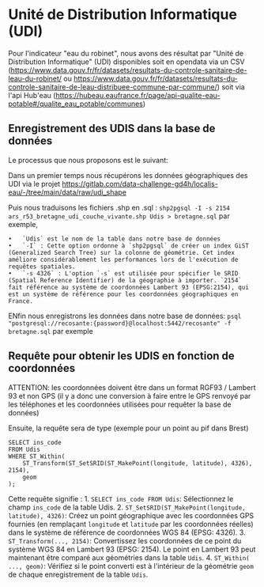 # Unité de Distribution Informatique (UDI)

Pour l'indicateur "eau du robinet", nous avons des résultat par "Unité de Distribution Informatique" (UDI) disponibles soit en opendata via un CSV (https://www.data.gouv.fr/fr/datasets/resultats-du-controle-sanitaire-de-leau-du-robinet/ ou https://www.data.gouv.fr/fr/datasets/resultats-du-controle-sanitaire-de-leau-distribuee-commune-par-commune/) soit via l'api Hub'eau (https://hubeau.eaufrance.fr/page/api-qualite-eau-potable#/qualite_eau_potable/communes)

## Enregistrement des UDIS dans la base de données

Le processus que nous proposons est le suivant:

Dans un premier temps nous récupérons les données géographiques des UDI via le projet https://gitlab.com/data-challenge-gd4h/localis-eau/-/tree/main/data/raw/udi_shape

Puis nous traduisons les fichiers .shp en .sql : `shp2pgsql -I -s 2154 ars_r53_bretagne_udi_couche_vivante.shp Udis > bretagne.sql` par exemple,

	•	`Udis` est le nom de la table dans notre base de données
	•	`-I` : Cette option ordonne à `shp2pgsql` de créer un index GiST (Generalized Search Tree) sur la colonne de géométrie. Cet index améliore considérablement les performances lors de l'exécution de requêtes spatiales.
	•	`-s 4326` : L'option `-s` est utilisée pour spécifier le SRID (Spatial Reference Identifier) de la géographie à importer. `2154` fait référence au système de coordonnées Lambert 93 (EPSG:2154), qui est un système de référence pour les coordonnées géographiques en France.

ENfin nous enregistrons les données dans notre base de données: `psql "postgresql://recosante:{password}@localhost:5442/recosante" -f bretagne.sql` par exemple

## Requête pour obtenir les UDIS en fonction de coordonnées

ATTENTION: les coordonnées doivent être dans un format RGF93 / Lambert 93 et non GPS (il y a donc une conversion à faire entre le GPS renvoyé par les téléphones et les coordonnées utilisées pour requêter la base de données)

Ensuite, la requête sera de type (exemple pour un point au pif dans Brest)

```
SELECT ins_code
FROM Udis
WHERE ST_Within(
    ST_Transform(ST_SetSRID(ST_MakePoint(longitude, latitude), 4326), 2154),
    geom
);
```

Cette requête signifie :
	1.	`SELECT ins_code FROM Udis`: Sélectionnez le champ `ins_code` de la table ﻿Udis.
	2.	`ST_SetSRID(ST_MakePoint(longitude, latitude), 4326)`: Créez un point géographique avec les coordonnées GPS fournies (en remplaçant `longitude` et `latitude` par les coordonnées réelles) dans le système de référence de coordonnées WGS 84 (EPSG: 4326).
	3.	`ST_Transform(..., 2154)`: Convertissez les coordonnées de ce point du système WGS 84 en Lambert 93 (EPSG: 2154). Le point en Lambert 93 peut maintenant être comparé aux géométries dans la table `Udis`.
	4.	`ST_Within( ..., geom)`: Vérifiez si le point converti est à l'intérieur de la géométrie `geom` de chaque enregistrement de la table `Udis`.